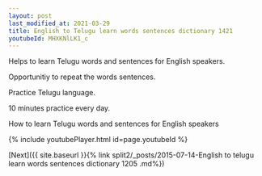 ```yaml
---
layout: post
last_modified_at: 2021-03-29
title: English to Telugu learn words sentences dictionary 1421 
youtubeId: MHXKNlLK1_c
---
```

 
 
Helps to learn Telugu words and sentences for English speakers.

Opportunitiy to repeat the words sentences. 

Practice Telugu language. 
 
10 minutes practice every day. 
 
How to learn Telugu words and sentences for English speakers 
 
{% include youtubePlayer.html id=page.youtubeId %}
 
 
[Next]({{ site.baseurl }}{% link  split2/_posts/2015-07-14-English to telugu learn words sentences dictionary 1205 .md%})
 
